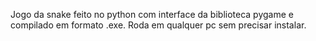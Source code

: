 Jogo da snake feito no python com interface da biblioteca pygame e compilado em formato .exe.
Roda em qualquer pc sem precisar instalar.
